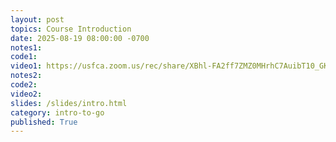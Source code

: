 ```yaml
---
layout: post
topics: Course Introduction
date: 2025-08-19 08:00:00 -0700
notes1: 
code1: 
video1: https://usfca.zoom.us/rec/share/XBhl-FA2ff7ZMZ0MHrhC7AuibT10_GKMP0H2Cof2TvkihAqFFAONHyZq1thaDj5A.rsiqTb3qYi1z-R9B
notes2: 
code2: 
video2: 
slides: /slides/intro.html
category: intro-to-go
published: True
---
```

